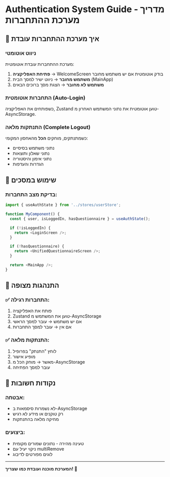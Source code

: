 # Authentication System Guide - מדריך מערכת ההתחברות

## 🔐 איך מערכת ההתחברות עובדת

### ניווט אוטומטי

מערכת ההתחברות עובדת אוטומטית:

1. **פתיחת האפליקציה** → WelcomeScreen בודק אוטומטית אם יש משתמש מחובר
2. **משתמש מחובר** → ניווט ישיר למסך הבית (MainApp)
3. **משתמש לא מחובר** → הצגת מסך ברוכים הבאים

### התחברות אוטומטית (Auto-Login)

כשפותחים את האפליקציה, Zustand טוען אוטומטית את נתוני המשתמש האחרון מ-AsyncStorage.

### התנתקות מלאה (Complete Logout)

כשמתנתקים, מוחקים **הכל** מהאחסון המקומי:

- נתוני משתמש בסיסיים
- נתוני שאלון ותוצאות
- נתוני אימון והיסטוריה
- הגדרות והעדפות

## 📱 שימוש במסכים

### בדיקת מצב התחברות:

```typescript
import { useAuthState } from '../stores/userStore';

function MyComponent() {
  const { user, isLoggedIn, hasQuestionnaire } = useAuthState();

  if (!isLoggedIn) {
    return <LoginScreen />;
  }

  if (!hasQuestionnaire) {
    return <UnifiedQuestionnaireScreen />;
  }

  return <MainApp />;
}
```

## 🔄 התנהגות מצופה

### ✅ התחברות רגילה:

1. פותח את האפליקציה
2. Zustand טוען את המשתמש מ-AsyncStorage
3. אם יש משתמש → עובר למסך הראשי
4. אם אין → עובר למסך התחברות

### ✅ התנתקות מלאה:

1. לוחץ "התנתק" בפרופיל
2. מופיע אישור
3. מאשר → מוחק הכל מ-AsyncStorage
4. עובר למסך הפתיחה

## 🚨 נקודות חשובות

### אבטחה:

- לא נשמרות סיסמאות ב-AsyncStorage
- רק טוקנים או מידע לא רגיש
- מחיקה מלאה בהתנתקות

### ביצועים:

- טעינה מהירה - נתונים שמורים מקומית
- ניקוי יעיל עם multiRemove
- לוגים מפורטים לדיבוג

---

**המערכת מוכנה ועובדת כמו שצריך! 🎉**
